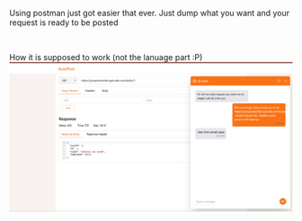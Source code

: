 Using postman just got easier that ever.
Just dump what you want and your request is ready to be posted

<br>

How it is supposed to work (not the lanuage part :P)
![mock-demo](mock-demo.png)
